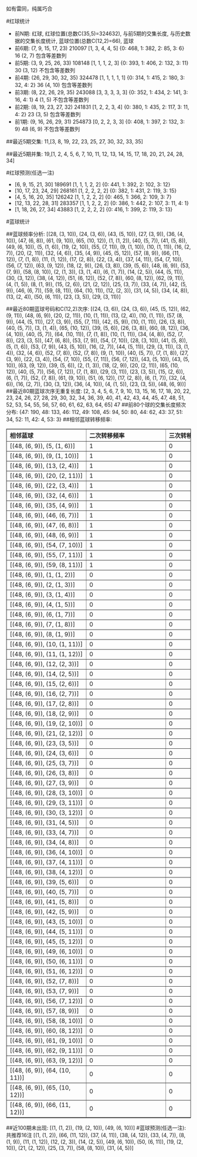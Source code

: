 <!-- 
.. title: 大乐透13086期(2013-07-27)数据分析报告
.. slug: dlott-13086-2013-07-27-report
.. date: 2013-07-28 08:00:00 UTC+08:00
.. tags: Lottery
.. link: 
.. description: 
.. type: text
-->

如有雷同，纯属巧合

<!-- TEASER_END-->

#红球统计

- 前N期: 红球, 红球位置(总数C(35,5)=324632), 与前5期的交集长度, 与历史数据的交集长度统计, 蓝球位置(总数C(12,2)=66), 蓝球
- 前6期: (7, 9, 15, 17, 23) 210097 [1, 3, 4, 4, 5] {0: 468, 1: 382, 2: 85, 3: 6} 16 (2, 7) 包含等差数列
- 前5期: (3, 9, 25, 26, 33) 108148 [1, 1, 1, 2, 3] {0: 393, 1: 406, 2: 132, 3: 11} 30 (3, 12) 不包含等差数列
- 前4期: (26, 29, 30, 32, 35) 324478 [1, 1, 1, 1, 1] {0: 314, 1: 415, 2: 180, 3: 32, 4: 2} 36 (4, 10) 包含等差数列
- 前3期: (8, 22, 26, 29, 35) 243088 [3, 3, 3, 3, 3] {0: 352, 1: 434, 2: 141, 3: 16, 4: 1} 4 (1, 5) 不包含等差数列
- 前2期: (8, 19, 23, 27, 32) 241831 [1, 2, 2, 3, 4] {0: 380, 1: 435, 2: 117, 3: 11, 4: 2} 23 (3, 5) 包含等差数列
- 前1期: (9, 16, 26, 29, 31) 254873 [0, 2, 2, 3, 3] {0: 408, 1: 397, 2: 132, 3: 9} 48 (6, 9) 不包含等差数列

##最近5期交集:
11,[3, 8, 19, 22, 23, 25, 27, 30, 32, 33, 35]

##最近5期并集:
19,[1, 2, 4, 5, 6, 7, 10, 11, 12, 13, 14, 15, 17, 18, 20, 21, 24, 28, 34]

#红球预测(任选一注)

- [6, 9, 15, 21, 30] 189691 [1, 1, 1, 2, 2] {0: 441, 1: 392, 2: 102, 3: 12}
- [10, 17, 23, 24, 29] 268161 [1, 2, 2, 2, 2] {0: 382, 1: 431, 2: 119, 3: 15}
- [4, 5, 16, 20, 35] 126242 [1, 1, 2, 2, 2] {0: 465, 1: 366, 2: 109, 3: 7}
- [12, 13, 22, 28, 31] 283357 [1, 1, 2, 2, 2] {0: 386, 1: 442, 2: 107, 3: 11, 4: 1}
- [1, 18, 26, 27, 34] 43883 [1, 2, 2, 2, 2] {0: 416, 1: 399, 2: 119, 3: 13}

#蓝球统计

##蓝球频率分析:
[(28, (3, 10)), (24, (3, 6)), (43, (5, 10)), (27, (3, 9)), (36, (4, 10)), (47, (6, 8)), (61, (9, 10)), (65, (10, 12)), (1, (1, 2)), (40, (5, 7)), (41, (5, 8)), (49, (6, 10)), (5, (1, 6)), (19, (2, 10)), (55, (7, 11)), (9, (1, 10)), (10, (1, 11)), (16, (2, 7)), (20, (2, 11)), (32, (4, 6)), (35, (4, 9)), (45, (5, 12)), (57, (8, 9)), (66, (11, 12)), (7, (1, 8)), (11, (1, 12)), (17, (2, 8)), (22, (3, 4)), (37, (4, 11)), (54, (7, 10)), (56, (7, 12)), (63, (9, 12)), (18, (2, 9)), (26, (3, 8)), (39, (5, 6)), (48, (6, 9)), (53, (7, 9)), (58, (8, 10)), (2, (1, 3)), (3, (1, 4)), (6, (1, 7)), (14, (2, 5)), (44, (5, 11)), (30, (3, 12)), (38, (4, 12)), (51, (6, 12)), (52, (7, 8)), (60, (8, 12)), (62, (9, 11)), (4, (1, 5)), (8, (1, 9)), (15, (2, 6)), (21, (2, 12)), (25, (3, 7)), (33, (4, 7)), (42, (5, 9)), (46, (6, 7)), (59, (8, 11)), (64, (10, 11)), (12, (2, 3)), (31, (4, 5)), (34, (4, 8)), (13, (2, 4)), (50, (6, 11)), (23, (3, 5)), (29, (3, 11))]

##最近80期蓝球号码和C(12,2)次序:
[(24, (3, 6)), (24, (3, 6)), (45, (5, 12)), (62, (9, 11)), (48, (6, 9)), (20, (2, 11)), (10, (1, 11)), (13, (2, 4)), (10, (1, 11)), (57, (8, 9)), (44, (5, 11)), (27, (3, 9)), (55, (7, 11)), (42, (5, 9)), (10, (1, 11)), (26, (3, 8)), (40, (5, 7)), (3, (1, 4)), (65, (10, 12)), (39, (5, 6)), (26, (3, 8)), (60, (8, 12)), (36, (4, 10)), (40, (5, 7)), (64, (10, 11)), (7, (1, 8)), (10, (1, 11)), (34, (4, 8)), (52, (7, 8)), (23, (3, 5)), (47, (6, 8)), (53, (7, 9)), (54, (7, 10)), (28, (3, 10)), (41, (5, 8)), (5, (1, 6)), (53, (7, 9)), (43, (5, 10)), (16, (2, 7)), (44, (5, 11)), (29, (3, 11)), (3, (1, 4)), (32, (4, 6)), (52, (7, 8)), (52, (7, 8)), (9, (1, 10)), (40, (5, 7)), (7, (1, 8)), (27, (3, 9)), (22, (3, 4)), (54, (7, 10)), (55, (7, 11)), (56, (7, 12)), (43, (5, 10)), (43, (5, 10)), (63, (9, 12)), (39, (5, 6)), (2, (1, 3)), (18, (2, 9)), (20, (2, 11)), (65, (10, 12)), (40, (5, 7)), (56, (7, 12)), (7, (1, 8)), (29, (3, 11)), (23, (3, 5)), (15, (2, 6)), (6, (1, 7)), (52, (7, 8)), (61, (9, 10)), (51, (6, 12)), (17, (2, 8)), (6, (1, 7)), (32, (4, 6)), (16, (2, 7)), (30, (3, 12)), (36, (4, 10)), (4, (1, 5)), (23, (3, 5)), (48, (6, 9))]
##最近80期蓝球次序无重复长度:
[2, 3, 4, 5, 6, 7, 9, 10, 13, 15, 16, 17, 18, 20, 22, 23, 24, 26, 27, 28, 29, 30, 32, 34, 36, 39, 40, 41, 42, 43, 44, 45, 47, 48, 51, 52, 53, 54, 55, 56, 57, 60, 61, 62, 63, 64, 65] 47
##前80个球的交集长度频次分布:
{47: 190, 48: 133, 46: 112, 49: 108, 45: 94, 50: 80, 44: 62, 43: 37, 51: 34, 52: 11, 42: 4, 53: 3}
##相邻蓝球转移频率:
<table border="1" class="table table-striped dataframe">
  <thead>
    <tr style="text-align: left;">
      <th style="min-width: 200px;">相邻蓝球</th>
      <th style="min-width: 200px;">二次转移频率</th>
      <th style="min-width: 200px;">三次转移频率</th>
    </tr>
  </thead>
  <tbody>
    <tr>
      <td>    [(48, (6, 9)), (5, (1, 6))]</td>
      <td> 1</td>
      <td> 0</td>
    </tr>
    <tr>
      <td>   [(48, (6, 9)), (9, (1, 10))]</td>
      <td> 1</td>
      <td> 0</td>
    </tr>
    <tr>
      <td>   [(48, (6, 9)), (13, (2, 4))]</td>
      <td> 1</td>
      <td> 0</td>
    </tr>
    <tr>
      <td>  [(48, (6, 9)), (20, (2, 11))]</td>
      <td> 1</td>
      <td> 0</td>
    </tr>
    <tr>
      <td>   [(48, (6, 9)), (22, (3, 4))]</td>
      <td> 1</td>
      <td> 0</td>
    </tr>
    <tr>
      <td>   [(48, (6, 9)), (32, (4, 6))]</td>
      <td> 1</td>
      <td> 0</td>
    </tr>
    <tr>
      <td>   [(48, (6, 9)), (35, (4, 9))]</td>
      <td> 1</td>
      <td> 0</td>
    </tr>
    <tr>
      <td>   [(48, (6, 9)), (46, (6, 7))]</td>
      <td> 1</td>
      <td> 0</td>
    </tr>
    <tr>
      <td>   [(48, (6, 9)), (47, (6, 8))]</td>
      <td> 1</td>
      <td> 0</td>
    </tr>
    <tr>
      <td>   [(48, (6, 9)), (48, (6, 9))]</td>
      <td> 1</td>
      <td> 0</td>
    </tr>
    <tr>
      <td>  [(48, (6, 9)), (54, (7, 10))]</td>
      <td> 1</td>
      <td> 0</td>
    </tr>
    <tr>
      <td>  [(48, (6, 9)), (55, (7, 11))]</td>
      <td> 1</td>
      <td> 0</td>
    </tr>
    <tr>
      <td>  [(48, (6, 9)), (59, (8, 11))]</td>
      <td> 1</td>
      <td> 0</td>
    </tr>
    <tr>
      <td>    [(48, (6, 9)), (1, (1, 2))]</td>
      <td> 0</td>
      <td> 0</td>
    </tr>
    <tr>
      <td>    [(48, (6, 9)), (2, (1, 3))]</td>
      <td> 0</td>
      <td> 0</td>
    </tr>
    <tr>
      <td>    [(48, (6, 9)), (3, (1, 4))]</td>
      <td> 0</td>
      <td> 0</td>
    </tr>
    <tr>
      <td>    [(48, (6, 9)), (4, (1, 5))]</td>
      <td> 0</td>
      <td> 0</td>
    </tr>
    <tr>
      <td>    [(48, (6, 9)), (6, (1, 7))]</td>
      <td> 0</td>
      <td> 0</td>
    </tr>
    <tr>
      <td>    [(48, (6, 9)), (7, (1, 8))]</td>
      <td> 0</td>
      <td> 0</td>
    </tr>
    <tr>
      <td>    [(48, (6, 9)), (8, (1, 9))]</td>
      <td> 0</td>
      <td> 0</td>
    </tr>
    <tr>
      <td>  [(48, (6, 9)), (10, (1, 11))]</td>
      <td> 0</td>
      <td> 0</td>
    </tr>
    <tr>
      <td>  [(48, (6, 9)), (11, (1, 12))]</td>
      <td> 0</td>
      <td> 0</td>
    </tr>
    <tr>
      <td>   [(48, (6, 9)), (12, (2, 3))]</td>
      <td> 0</td>
      <td> 0</td>
    </tr>
    <tr>
      <td>   [(48, (6, 9)), (14, (2, 5))]</td>
      <td> 0</td>
      <td> 0</td>
    </tr>
    <tr>
      <td>   [(48, (6, 9)), (15, (2, 6))]</td>
      <td> 0</td>
      <td> 0</td>
    </tr>
    <tr>
      <td>   [(48, (6, 9)), (16, (2, 7))]</td>
      <td> 0</td>
      <td> 0</td>
    </tr>
    <tr>
      <td>   [(48, (6, 9)), (17, (2, 8))]</td>
      <td> 0</td>
      <td> 0</td>
    </tr>
    <tr>
      <td>   [(48, (6, 9)), (18, (2, 9))]</td>
      <td> 0</td>
      <td> 0</td>
    </tr>
    <tr>
      <td>  [(48, (6, 9)), (19, (2, 10))]</td>
      <td> 0</td>
      <td> 0</td>
    </tr>
    <tr>
      <td>  [(48, (6, 9)), (21, (2, 12))]</td>
      <td> 0</td>
      <td> 0</td>
    </tr>
    <tr>
      <td>   [(48, (6, 9)), (23, (3, 5))]</td>
      <td> 0</td>
      <td> 0</td>
    </tr>
    <tr>
      <td>   [(48, (6, 9)), (24, (3, 6))]</td>
      <td> 0</td>
      <td> 0</td>
    </tr>
    <tr>
      <td>   [(48, (6, 9)), (25, (3, 7))]</td>
      <td> 0</td>
      <td> 0</td>
    </tr>
    <tr>
      <td>   [(48, (6, 9)), (26, (3, 8))]</td>
      <td> 0</td>
      <td> 0</td>
    </tr>
    <tr>
      <td>   [(48, (6, 9)), (27, (3, 9))]</td>
      <td> 0</td>
      <td> 0</td>
    </tr>
    <tr>
      <td>  [(48, (6, 9)), (28, (3, 10))]</td>
      <td> 0</td>
      <td> 0</td>
    </tr>
    <tr>
      <td>  [(48, (6, 9)), (29, (3, 11))]</td>
      <td> 0</td>
      <td> 0</td>
    </tr>
    <tr>
      <td>  [(48, (6, 9)), (30, (3, 12))]</td>
      <td> 0</td>
      <td> 0</td>
    </tr>
    <tr>
      <td>   [(48, (6, 9)), (31, (4, 5))]</td>
      <td> 0</td>
      <td> 0</td>
    </tr>
    <tr>
      <td>   [(48, (6, 9)), (33, (4, 7))]</td>
      <td> 0</td>
      <td> 0</td>
    </tr>
    <tr>
      <td>   [(48, (6, 9)), (34, (4, 8))]</td>
      <td> 0</td>
      <td> 0</td>
    </tr>
    <tr>
      <td>  [(48, (6, 9)), (36, (4, 10))]</td>
      <td> 0</td>
      <td> 0</td>
    </tr>
    <tr>
      <td>  [(48, (6, 9)), (37, (4, 11))]</td>
      <td> 0</td>
      <td> 0</td>
    </tr>
    <tr>
      <td>  [(48, (6, 9)), (38, (4, 12))]</td>
      <td> 0</td>
      <td> 0</td>
    </tr>
    <tr>
      <td>   [(48, (6, 9)), (39, (5, 6))]</td>
      <td> 0</td>
      <td> 0</td>
    </tr>
    <tr>
      <td>   [(48, (6, 9)), (40, (5, 7))]</td>
      <td> 0</td>
      <td> 0</td>
    </tr>
    <tr>
      <td>   [(48, (6, 9)), (41, (5, 8))]</td>
      <td> 0</td>
      <td> 0</td>
    </tr>
    <tr>
      <td>   [(48, (6, 9)), (42, (5, 9))]</td>
      <td> 0</td>
      <td> 0</td>
    </tr>
    <tr>
      <td>  [(48, (6, 9)), (43, (5, 10))]</td>
      <td> 0</td>
      <td> 0</td>
    </tr>
    <tr>
      <td>  [(48, (6, 9)), (44, (5, 11))]</td>
      <td> 0</td>
      <td> 0</td>
    </tr>
    <tr>
      <td>  [(48, (6, 9)), (45, (5, 12))]</td>
      <td> 0</td>
      <td> 0</td>
    </tr>
    <tr>
      <td>  [(48, (6, 9)), (49, (6, 10))]</td>
      <td> 0</td>
      <td> 0</td>
    </tr>
    <tr>
      <td>  [(48, (6, 9)), (50, (6, 11))]</td>
      <td> 0</td>
      <td> 0</td>
    </tr>
    <tr>
      <td>  [(48, (6, 9)), (51, (6, 12))]</td>
      <td> 0</td>
      <td> 0</td>
    </tr>
    <tr>
      <td>   [(48, (6, 9)), (52, (7, 8))]</td>
      <td> 0</td>
      <td> 0</td>
    </tr>
    <tr>
      <td>   [(48, (6, 9)), (53, (7, 9))]</td>
      <td> 0</td>
      <td> 0</td>
    </tr>
    <tr>
      <td>  [(48, (6, 9)), (56, (7, 12))]</td>
      <td> 0</td>
      <td> 0</td>
    </tr>
    <tr>
      <td>   [(48, (6, 9)), (57, (8, 9))]</td>
      <td> 0</td>
      <td> 0</td>
    </tr>
    <tr>
      <td>  [(48, (6, 9)), (58, (8, 10))]</td>
      <td> 0</td>
      <td> 0</td>
    </tr>
    <tr>
      <td>  [(48, (6, 9)), (60, (8, 12))]</td>
      <td> 0</td>
      <td> 0</td>
    </tr>
    <tr>
      <td>  [(48, (6, 9)), (61, (9, 10))]</td>
      <td> 0</td>
      <td> 0</td>
    </tr>
    <tr>
      <td>  [(48, (6, 9)), (62, (9, 11))]</td>
      <td> 0</td>
      <td> 0</td>
    </tr>
    <tr>
      <td>  [(48, (6, 9)), (63, (9, 12))]</td>
      <td> 0</td>
      <td> 0</td>
    </tr>
    <tr>
      <td> [(48, (6, 9)), (64, (10, 11))]</td>
      <td> 0</td>
      <td> 0</td>
    </tr>
    <tr>
      <td> [(48, (6, 9)), (65, (10, 12))]</td>
      <td> 0</td>
      <td> 0</td>
    </tr>
    <tr>
      <td> [(48, (6, 9)), (66, (11, 12))]</td>
      <td> 0</td>
      <td> 0</td>
    </tr>
  </tbody>
</table>
##近100期未出现:
[(1, (1, 2)), (19, (2, 10)), (49, (6, 10))]
#蓝球预测(任选一注):
共推荐16注
[(1, (1, 2)), (66, (11, 12)), (37, (4, 11)), (38, (4, 12)), (33, (4, 7)), (8, (1, 9)), (11, (1, 12)), (12, (2, 3)), (14, (2, 5)), (49, (6, 10)), (50, (6, 11)), (19, (2, 10)), (21, (2, 12)), (25, (3, 7)), (58, (8, 10)), (31, (4, 5))]

